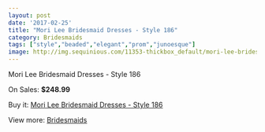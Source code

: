 ```yaml
---
layout: post
date: '2017-02-25'
title: "Mori Lee Bridesmaid Dresses - Style 186"
category: Bridesmaids
tags: ["style","beaded","elegant","prom","junoesque"]
image: http://img.sequinious.com/11353-thickbox_default/mori-lee-bridesmaid-dresses-style-186.jpg
---
```

Mori Lee Bridesmaid Dresses - Style 186

On Sales: **$248.99**
<a href="https://www.sequinious.com/bridesmaids/5188-mori-lee-bridesmaid-dresses-style-186.html"><amp-img layout="responsive" width="600" height="600" src="//img.sequinious.com/11353-thickbox_default/mori-lee-bridesmaid-dresses-style-186.jpg" alt="Mori Lee Bridesmaid Dresses - Style 186 0" /></a>

Buy it: [Mori Lee Bridesmaid Dresses - Style 186](https://www.sequinious.com/bridesmaids/5188-mori-lee-bridesmaid-dresses-style-186.html "Mori Lee Bridesmaid Dresses - Style 186")

View more: [Bridesmaids](https://www.sequinious.com/3-bridesmaids "Bridesmaids")